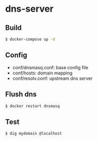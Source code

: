 # dns-server

## Build

```bash
$ docker-compose up -d
```

## Config

- conf/dnsmasq.conf: base config file
- conf/hosts: domain mapping
- conf/resolv.conf: upstream dns server

## Flush dns

```bash
$ docker restart dnsmasq
```

## Test
```bash
$ dig mydomain @localhost
```